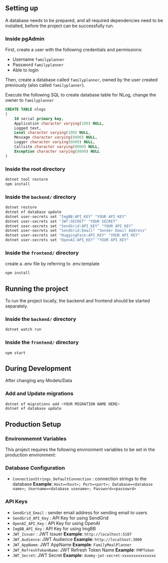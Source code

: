 ## Setting up

A database needs to be prepared, and all required dependencies need to be installed, before the project can be successfully run.

### Inside pgAdmin

First, create a user with the following credentials and permissions:

- Username `familyplanner`
- Password `familyplanner`
- Able to login

Then, create a database called `familyplanner`, owned by the user created previously (also called `familyplanner`).

Execute the following SQL to create database table for NLog, change the owner to `familyplanner`

```sql
CREATE TABLE nlogs
( 
    Id serial primary key,
    Application character varying(100) NULL,
    Logged text,
    Level character varying(100) NULL,
    Message character varying(8000) NULL,
    Logger character varying(8000) NULL, 
    Callsite character varying(8000) NULL, 
    Exception character varying(8000) NULL
)
``` 

### Inside the root directory

```bash
dotnet tool restore
npm install
```

### Inside the `backend/` directory

```bash
dotnet restore
dotnet ef database update
dotnet user-secrets set "ImgBB:API_KEY" "YOUR API KEY"
dotnet user-secrets set "JWT:SECRET" "YOUR SECRET"
dotnet user-secrets set "SendGrid:API_KEY" "YOUR API KEY"
dotnet user-secrets set "SendGrid:Email" "Sender Email Address"
dotnet user-secrets set "HuggingFace:API_KEY" "YOUR API KEY" 
dotnet user-secrets set "OpenAI:API_KEY" "YOUR API KEY" 
```

### Inside the `frontend/` directory
create a .env file by referring to .env.template

```bash
npm install
```

## Running the project

To run the project locally, the backend and frontend should be started separately.

### Inside the `backend/` directory

```bash
dotnet watch run
```

### Inside the `frontend/` directory

```bash
npm start
```

## During Development
After changing any Models/Data

### Add and Update migrations
```bash
dotnet ef migrations add <YOUR MIGRATION NAME HERE>
dotnet ef database update
```

## Production Setup

### Environmemnt Variables
This project requires the following environment variables to be set in the production environment:

### Database Configuration
- `ConnectionStrings_DefaultConnection` : connection strings to the database
    **Example**: `Host=<host>; Port=<port>; Database=<database name>; Username=<database usename>; Password=<passowrd>`

### API Keys
- `SendGrid_Email` : sender email address for sending email to users
- `SendGrid_API_Key` : API Key for using SendGrid
- `OpenAI_API_Key` : API Key for using OpenAI
- `ImgBB_API_Key` : API Key for using ImgBB
- `JWT_Issuer` : JWT Issuer
    **Example**: `http://localhost:5107`
- `JWT_Audience`: JWT Audience
    **Example**: `http://localhost:3000`
- `JWT_AppName`: JWT AppName
    **Example**: `FamilyMealPlanner`
- `JWT_RefreshTokenName`: JWT Refresh Token Name
    **Example**: `FMPToken`
- `JWT_Secret`: JWT Secret
    **Example**: `dummy-jwt-secret-xxxxxxxxxxxxxxx`